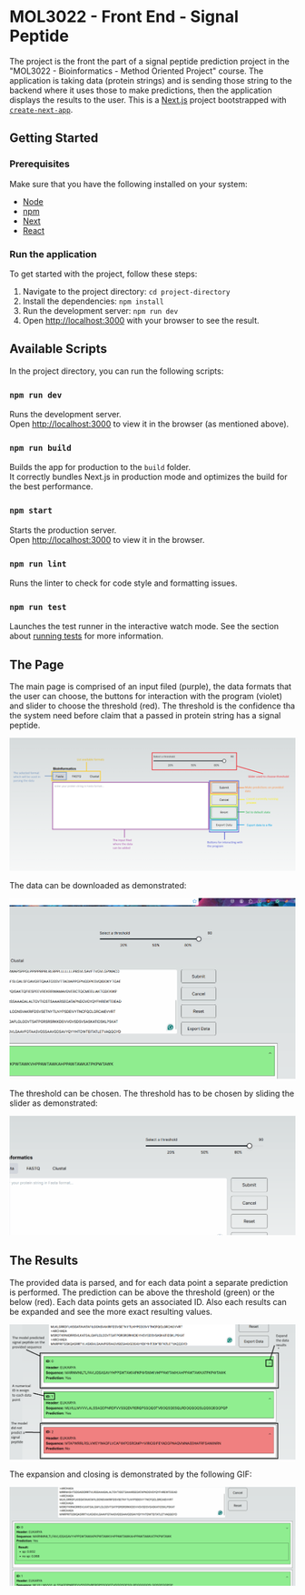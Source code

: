 # MOL3022 - Front End - Signal Peptide

The project is the front the part of a signal peptide prediction project in the "MOL3022 - Bioinformatics - Method Oriented Project" course. The application is taking data (protein strings) and is sending those string to the backend where it uses those to make predictions, then the application displays the results to the user. This is a [Next.js](https://nextjs.org/) project bootstrapped with [`create-next-app`](https://github.com/vercel/next.js/tree/canary/packages/create-next-app).

## Getting Started

### Prerequisites

Make sure that you have the following installed on your system:

- [Node](https://nodejs.org/en)
- [npm](https://www.npmjs.com/)
- [Next](https://nextjs.org/)
- [React](https://react.dev/)

### Run the application

To get started with the project, follow these steps:

1. Navigate to the project directory: `cd project-directory`
2. Install the dependencies: `npm install`
3. Run the development server: `npm run dev`
4. Open [http://localhost:3000](http://localhost:3000) with your browser to see the result.

## Available Scripts

In the project directory, you can run the following scripts:

### `npm run dev`

Runs the development server.<br />
Open [http://localhost:3000](http://localhost:3000) to view it in the browser (as mentioned above).

### `npm run build`

Builds the app for production to the `build` folder.<br />
It correctly bundles Next.js in production mode and optimizes the build for the best performance.

### `npm start`

Starts the production server.<br />
Open [http://localhost:3000](http://localhost:3000) to view it in the browser.

### `npm run lint`

Runs the linter to check for code style and formatting issues.

### `npm run test`

Launches the test runner in the interactive watch mode. See the section about [running tests](https://nextjs.org/docs/testing) for more information.

## The Page

The main page is comprised of an input filed (purple), the data formats that the user can choose, the buttons for interaction with the program (violet) and slider to choose the threshold (red). The threshold is the confidence tha the system need before claim that a passed in protein string has a signal peptide.

![](main-page-colors.png)

The data can be downloaded as demonstrated:

![](downlaod-data.gif)

The threshold can be chosen. The threshold has to be chosen by sliding the slider as demonstrated:

![](slider-threshold.gif)

## The Results

The provided data is parsed, and for each data point a separate prediction is performed. The prediction can be above the threshold (green) or the below (red). Each data points gets an associated ID. Also each results can be expanded and see the more exact resulting values.

![](results-demo.png)

The expansion and closing is demonstrated by the following GIF:

![](expand-and-close.gif)
